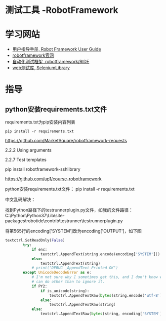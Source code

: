 # 测试工具 -RobotFramework

# 学习网站

* [用户指导手册, Robot Framework User Guide](http://robotframework.org/robotframework/latest/RobotFrameworkUserGuide.html)
* [robotframework官网](https://robotframework.org/)
* [自动化测试框架, robotframework/RIDE](https://github.com/robotframework/RIDE)
* [web测试库, SeleniumLibrary](http://robotframework.org/SeleniumLibrary/SeleniumLibrary.html)

# 指导

## python安装requirements.txt文件

requirements.txt为pip安装内容列表

```
pip install -r requirements.txt
```

https://github.com/MarketSquare/robotframework-requests

2.2.2   Using arguments

2.2.7  Test templates

pip install robotframework-sshlibrary

https://github.com/up1/course-robotframework

python安装requirements.txt文件：
pip install -r requirements.txt

中文乱码解决：

找到Python路径下的testrunnerplugin.py文件，如我的文件路径：C:\Python\Python37\Lib\site-packages\robotide\contrib\testrunner\testrunnerplugin.py

将第565行的encoding['SYSTEM']改为encoding['OUTPUT']，如下图

```python
textctrl.SetReadOnly(False)
        try:
            if enc:
                textctrl.AppendText(string.encode(encoding['SYSTEM']))
            else:
                textctrl.AppendText(string)
            # print("DEBUG _AppendText Printed OK")
        except UnicodeDecodeError as e:
            # I'm not sure why I sometimes get this, and I don't know what I
            # can do other than to ignore it.
            if PY2:
                if is_unicode(string):
                    textctrl.AppendTextRaw(bytes(string.encode('utf-8')))
                else:
                    textctrl.AppendTextRaw(string)
            else:
                textctrl.AppendTextRaw(bytes(string, encoding['SYSTEM'])) #encoding['SYSTEM']改为encoding['OUTPUT']
```
